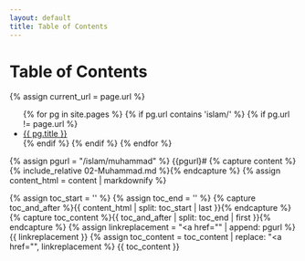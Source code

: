 ```yaml
---
layout: default
title: Table of Contents
---
```


<h1>Table of Contents</h1>

{% assign current_url = page.url %}

<ul>
  {% for pg in site.pages %}
    {% if pg.url contains 'islam/' %}
    {% if pg.url != page.url %}
      <li>
        <a href="{{ pg.url }}">{{ pg.title }}</a>
      </li>
    {% endif %}
    {% endif %}
  {% endfor %}
</ul>

{% assign pgurl = "/islam/muhammad" %}
{{pgurl}#
{% capture content %}{% include_relative 02-Muhammad.md %}{% endcapture %}
{% assign content_html = content | markdownify %}

{% assign toc_start = '<!--TOC-->' %}
{% assign toc_end = '<!--/TOC-->' %}
{% capture toc_and_after %}{{ content_html | split: toc_start | last }}{% endcapture %}
{% capture toc_content %}{{ toc_and_after | split: toc_end | first }}{% endcapture %}
{% assign linkreplacement = "<a href=\"" | append: pgurl %}
{{ linkreplacement }}
{% assign toc_content = toc_content | replace: "<a href=\"", linkreplacement %}
{{ toc_content }}


